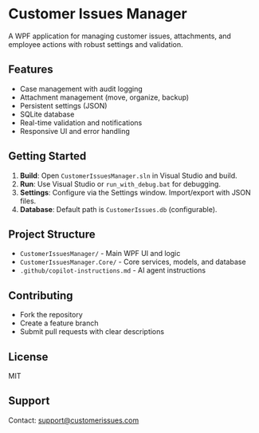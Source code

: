 # Customer Issues Manager

A WPF application for managing customer issues, attachments, and employee actions with robust settings and validation.

## Features
- Case management with audit logging
- Attachment management (move, organize, backup)
- Persistent settings (JSON)
- SQLite database
- Real-time validation and notifications
- Responsive UI and error handling

## Getting Started
1. **Build**: Open `CustomerIssuesManager.sln` in Visual Studio and build.
2. **Run**: Use Visual Studio or `run_with_debug.bat` for debugging.
3. **Settings**: Configure via the Settings window. Import/export with JSON files.
4. **Database**: Default path is `CustomerIssues.db` (configurable).

## Project Structure
- `CustomerIssuesManager/` - Main WPF UI and logic
- `CustomerIssuesManager.Core/` - Core services, models, and database
- `.github/copilot-instructions.md` - AI agent instructions

## Contributing
- Fork the repository
- Create a feature branch
- Submit pull requests with clear descriptions

## License
MIT

## Support
Contact: support@customerissues.com
